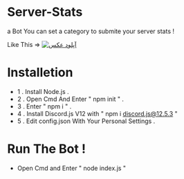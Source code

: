 # Server-Stats
a Bot You can set a category to submite your server stats !

Like This => <a href="https://uupload.ir/view/ssaa_c1z.png" target="_blank"><img src="https://s6.uupload.ir/files/ssaa_c1z_thumb.png" border="0" alt="آپلود عکس" /></a>


# Installetion

- 1 . Install Node.js .
- 2 . Open Cmd And Enter " npm init " .
- 3 . Enter " npm i " .
- 4 . Install Discord.js V12 with " npm i discord.js@12.5.3 "
- 5 . Edit config.json With Your Personal Settings .

# Run The Bot !
- Open Cmd and Enter " node index.js "
